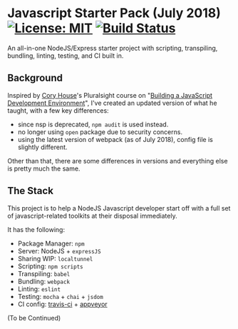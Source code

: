 # Javascript Starter Pack (July 2018) [![License: MIT](https://img.shields.io/badge/License-MIT-yellow.svg)](https://opensource.org/licenses/MIT) [![Build Status](https://travis-ci.org/dev-eugene99/js-dev-env.svg?branch=master)](https://travis-ci.org/dev-eugene99/js-dev-env) 

An all-in-one NodeJS/Express starter project with scripting, transpiling, bundling, linting, testing, and CI built in.

## Background

Inspired by [Cory House](https://github.com/coryhouse)'s Pluralsight course on "[Building a JavaScript Development Environment](https://app.pluralsight.com/library/courses/javascript-development-environment/table-of-contents)", I've created an updated version of what he taught, with a few key differences:

- since nsp is deprecated, `npm audit` is used instead.
- no longer using `open` package due to security concerns.
- using the latest version of webpack (as of July 2018), config file is slightly different.

Other than that, there are some differences in versions and everything else is pretty much the same.

## The Stack

This project is to help a NodeJS Javascript developer start off with a full set of javascript-related toolkits at their disposal immediately.

It has the following:

- Package Manager: `npm`
- Server: NodeJS + `expressJS`
- Sharing WIP: `localtunnel`
- Scripting: `npm scripts`
- Transpiling: `babel`
- Bundling: `webpack`
- Linting: `eslint`
- Testing: `mocha` + `chai` + `jsdom`
- CI config: [travis-ci](https://travis-ci.org/) + [appveyor](https://www.appveyor.com/)

(To be Continued)
